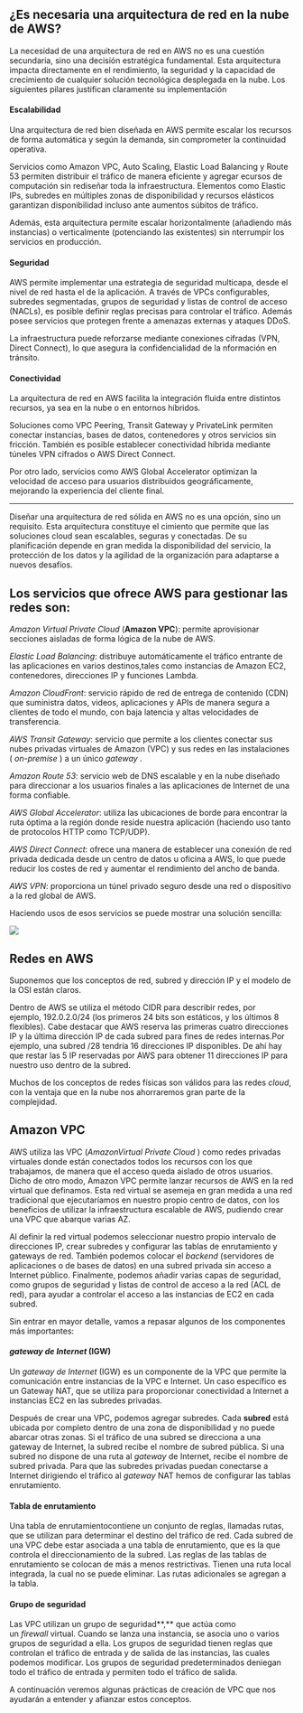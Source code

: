 ## ¿Es necesaria una arquitectura de red en la nube de AWS?

La necesidad de una arquitectura de red en AWS no es una cuestión secundaria, sino una decisión estratégica fundamental. Esta arquitectura impacta directamente en el rendimiento, la seguridad y la capacidad de crecimiento de cualquier solución tecnológica desplegada en la nube. Los siguientes pilares justifican claramente su implementación

#### Escalabilidad

Una arquitectura de red bien diseñada en AWS permite escalar los recursos de forma automática y según la demanda, sin comprometer la continuidad operativa.

Servicios como Amazon VPC, Auto Scaling, Elastic Load Balancing y Route 53 permiten distribuir el tráfico de manera eficiente y agregar ecursos de computación sin rediseñar toda la infraestructura. Elementos como Elastic IPs, subredes en múltiples zonas de disponibilidad y recursos elásticos garantizan disponibilidad incluso ante aumentos súbitos de tráfico.

Además, esta arquitectura permite escalar horizontalmente (añadiendo más instancias) o verticalmente (potenciando las existentes) sin nterrumpir los servicios en producción.

#### Seguridad

AWS permite implementar una estrategia de seguridad multicapa, desde el nivel de red hasta el de la aplicación.
A través de VPCs configurables, subredes segmentadas, grupos de seguridad y listas de control de acceso (NACLs), es posible definir reglas precisas para controlar el tráfico. Además posee servicios que protegen frente a amenazas externas y ataques DDoS.

La infraestructura puede reforzarse mediante conexiones cifradas (VPN, Direct Connect), lo que asegura la confidencialidad de la nformación en tránsito.

#### Conectividad

La arquitectura de red en AWS facilita la integración fluida entre distintos recursos, ya sea en la nube o en entornos híbridos.

Soluciones como VPC Peering, Transit Gateway y PrivateLink permiten conectar instancias, bases de datos, contenedores y otros servicios sin fricción. También es posible establecer conectividad híbrida mediante túneles VPN cifrados o AWS Direct Connect.

Por otro lado, servicios como AWS Global Accelerator optimizan la velocidad de acceso para usuarios distribuidos geográficamente, mejorando la experiencia del cliente final.

---

Diseñar una arquitectura de red sólida en AWS no es una opción, sino un requisito. Esta arquitectura constituye el cimiento que permite que las soluciones cloud sean escalables, seguras y conectadas. De su planificación depende en gran medida la disponibilidad del servicio, la protección de los datos y la agilidad de la organización para adaptarse a nuevos desafíos.

## Los servicios que ofrece AWS para gestionar las redes son:

*Amazon Virtual Private Cloud* (**Amazon VPC**): permite aprovisionar secciones aisladas de forma lógica de la nube de AWS.

*Elastic Load Balancing*: distribuye automáticamente el tráfico entrante de las aplicaciones en varios destinos,tales como instancias de Amazon EC2, contenedores, direcciones IP y funciones Lambda.

*Amazon	CloudFront*: servicio rápido de red de entrega de contenido (CDN) que suministra datos, videos, aplicaciones y APIs de manera segura a clientes de	todo el mundo, con baja latencia y altas velocidades de transferencia.

*AWS Transit Gateway*: servicio que permite a los clientes conectar sus nubes privadas virtuales de Amazon (VPC) y sus redes en las instalaciones ( *on-premise* ) a un único *gateway* .

*Amazon Route 53*: servicio web de DNS escalable y en la nube diseñado para direccionar a los usuarios finales a las aplicaciones de Internet de	una forma confiable.

*AWS Global Accelerator*: utiliza las ubicaciones de borde para encontrar la ruta óptima a la región donde reside nuestra aplicación (haciendo uso tanto de protocolos HTTP como TCP/UDP).

*AWS Direct Connect*: ofrece una manera de establecer una conexión de red privada dedicada desde un centro de datos u oficina a AWS, lo que puede reducir los costes de red y aumentar el rendimiento del ancho de	banda.

*AWS VPN*: proporciona un túnel privado seguro desde una red o dispositivo a la red global de AWS.

Haciendo usos de esos servicios se puede mostrar una solución sencilla:

![](../images/ud3/vpc1.png)

## Redes en AWS

Suponemos que los conceptos de red, subred y dirección IP y el modelo de la OSI están claros.

Dentro de AWS se utiliza el método CIDR para describir redes, por ejemplo, 192.0.2.0/24 (los primeros 24 bits son estáticos, y los últimos 8 flexibles). Cabe destacar que AWS reserva las primeras cuatro direcciones IP y la última dirección IP de cada subred para fines de redes internas.Por ejemplo, una subred /28 tendría 16 direcciones IP disponibles. De ahí hay que restar las 5 IP reservadas por AWS para obtener 11 direcciones IP para nuestro uso dentro de la subred.

Muchos de los conceptos de redes físicas son válidos para las redes  *cloud*, con la ventaja que en la nube nos ahorraremos gran parte de la complejidad.

## Amazon VPC

AWS utiliza las VPC (*AmazonVirtual Private Cloud* ) como redes privadas virtuales donde están conectados todos los recursos con los que trabajamos, de manera que el acceso queda aislado de otros usuarios. Dicho de otro modo, Amazon VPC permite lanzar recursos de AWS en la red virtual que definamos. Esta red virtual se asemeja en gran medida a una red tradicional que ejecutaríamos en nuestro propio centro de datos, con los beneficios de utilizar la infraestructura escalable de AWS, pudiendo crear una VPC que abarque varias AZ.

Al definir la red virtual podemos seleccionar nuestro propio intervalo de direcciones IP, crear subredes y configurar las tablas de enrutamiento y gateways de red. También podemos colocar el *backend* (servidores de aplicaciones o de bases de datos) en una subred privada sin acceso a Internet público. Finalmente, podemos añadir varias capas de seguridad, como grupos de seguridad y listas de control de acceso a la red (ACL de red), para ayudar a controlar el acceso a las instancias de EC2 en cada subred.

Sin entrar en mayor detalle, vamos a repasar algunos de los componentes más importantes:

#### *gateway de Internet* (IGW)

Un *gateway de Internet* (IGW) es un componente de la VPC que permite la comunicación entre	instancias de la VPC e Internet. Un caso específico es un Gateway NAT, que se utiliza para proporcionar conectividad a Internet a instancias EC2 en las subredes privadas.

Después	de crear una VPC, podemos agregar subredes. Cada **subred** está ubicada por completo dentro de una zona de disponibilidad y no puede abarcar otras zonas. Si el tráfico de una subred se direcciona a una gateway de Internet, la subred recibe el nombre de subred	pública. Si una subred no dispone de una ruta al *gateway* de Internet, recibe el nombre de subred privada. Para que las subredes	privadas puedan conectarse a Internet dirigiendo el tráfico al *gateway* NAT hemos de configurar las tablas enrutamiento.

#### Tabla de enrutamiento

Una tabla de enrutamientocontiene un conjunto de reglas, llamadas rutas, que se utilizan para	determinar el destino del tráfico de red. Cada subred de una VPC debe estar asociada a una tabla de enrutamiento, que es la que controla el direccionamiento de la subred. Las reglas de las tablas de enrutamiento se colocan de más a menos restrictivas. Tienen una ruta local integrada, la cual no se puede eliminar. Las rutas adicionales se agregan a la tabla.

#### Grupo de seguridad

Las VPC utilizan un grupo de seguridad**,** que actúa como un *firewall* virtual. Cuando se lanza una instancia, se asocia uno o varios grupos de seguridad a ella. Los grupos de seguridad tienen reglas que controlan el tráfico de entrada y de salida de las instancias, las	cuales podemos modificar. Los grupos de seguridad predeterminados deniegan todo el tráfico de entrada y permiten todo el tráfico de salida.

A continuación veremos algunas prácticas de creación de VPC que nos ayudarán a entender y afianzar estos conceptos.
